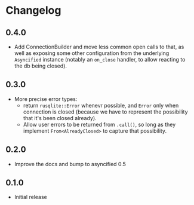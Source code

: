 # Changelog

## 0.4.0

- Add ConnectionBuilder and move less common open calls to that, as well as exposing some other configuration from the underlying `Asyncified` instance (notably an `on_close` handler, to allow reacting to the db being closed).

## 0.3.0

- More precise error types:
  - return `rusqlite::Error` whenevr possible, and `Error` only when connection is closed (because we have to represent the possibility that it's been closed already).
  - Allow user errors to be returned from `.call()`, so long as they implement `From<AlreadyClosed>` to capture that possibility.

## 0.2.0

- Improve the docs and bump to asyncified 0.5

## 0.1.0

- Initial release